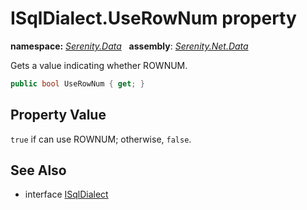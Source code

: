# ISqlDialect.UseRowNum property
**namespace:** *[Serenity.Data](../../README.md#serenity.data-namespace)*   **assembly**: *[Serenity.Net.Data](../../README.md)*

Gets a value indicating whether ROWNUM.

```csharp
public bool UseRowNum { get; }
```

## Property Value

`true` if can use ROWNUM; otherwise, `false`.

## See Also

* interface [ISqlDialect](../ISqlDialect.md)